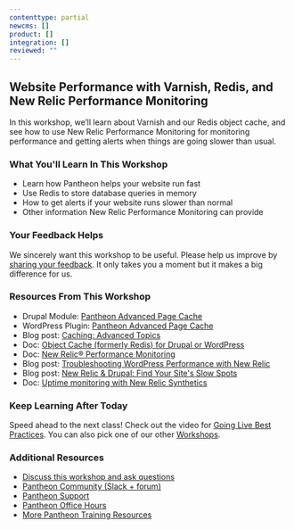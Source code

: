 ```yaml
---
contenttype: partial
newcms: []
product: []
integration: []
reviewed: ""
---
```


## Website Performance with Varnish, Redis, and New Relic Performance Monitoring

In this workshop, we’ll learn about Varnish and our Redis object cache, and see how to use New Relic Performance Monitoring for monitoring performance and getting alerts when things are going slower than usual.

### What You'll Learn In This Workshop

- Learn how Pantheon helps your website run fast
- Use Redis to store database queries in memory
- How to get alerts if your website runs slower than normal
- Other information New Relic Performance Monitoring can provide


<Youtube src="QxQ__f6lUU0" title="Website Performance with Varnish, Redis, and New Relic" start="16" />

### Your Feedback Helps

We sincerely want this workshop to be useful. Please help us improve by [sharing your feedback](https://www.getfeedback.com/r/FHnfj1n8?gf_q[8821859]=17495040). It only takes you a moment but it makes a big difference for us.

### Resources From This Workshop

- Drupal Module: [Pantheon Advanced Page Cache](https://www.drupal.org/project/pantheon_advanced_page_cache)
- WordPress Plugin: [Pantheon Advanced Page Cache](https://wordpress.org/plugins/pantheon-advanced-page-cache)
- Blog post: [Caching: Advanced Topics](/caching-advanced-topics)
- Doc: [Object Cache (formerly Redis) for Drupal or WordPress](/guides/object-cache)
- Doc: [New Relic&reg; Performance Monitoring](/guides/new-relic)
- Blog post: [Troubleshooting WordPress Performance with New Relic](https://pantheon.io/blog/troubleshooting-wordpress-performance-new-relic)
- Blog post: [New Relic & Drupal: Find Your Site's Slow Spots](https://pantheon.io/blog/new-relic-drupal-find-site-slow-spots)
- Doc: [Uptime monitoring with New Relic Synthetics](/guides/new-relic)

### Keep Learning After Today

Speed ahead to the next class! Check out the video for [Going Live Best Practices](/guides/edt/going-live/). You can also pick one of our other [Workshops](https://pantheon.io/workshops).

### Additional Resources

- [Discuss this workshop and ask questions](https://discuss.pantheon.io/c/pantheon-training/performance-varnish-redis-new-relic/55)
- [Pantheon Community (Slack + forum)](/pantheon-community)
- [Pantheon Support](/guides/support)
- [Pantheon Office Hours](https://pantheon.io/agencies/office-hours)
- [More Pantheon Training Resources](https://pantheon.io/learn-pantheon)
